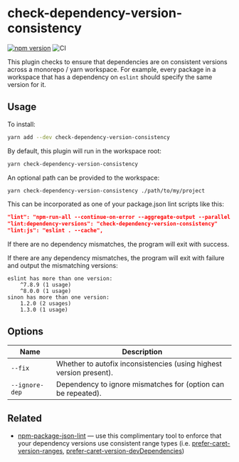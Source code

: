 # check-dependency-version-consistency

[![npm version](https://badge.fury.io/js/check-dependency-version-consistency.svg)](https://badge.fury.io/js/check-dependency-version-consistency)
![CI](https://github.com/bmish/check-dependency-version-consistency/workflows/CI/badge.svg)

This plugin checks to ensure that dependencies are on consistent versions across a monorepo / yarn workspace. For example, every package in a workspace that has a dependency on `eslint` should specify the same version for it.

## Usage

To install:

```sh
yarn add --dev check-dependency-version-consistency
```

By default, this plugin will run in the workspace root:

```sh
yarn check-dependency-version-consistency
```

An optional path can be provided to the workspace:

```sh
yarn check-dependency-version-consistency ./path/to/my/project
```

This can be incorporated as one of your package.json lint scripts like this:

```json
"lint": "npm-run-all --continue-on-error --aggregate-output --parallel lint:*",
"lint:dependency-versions": "check-dependency-version-consistency"
"lint:js": "eslint . --cache",
```

If there are no dependency mismatches, the program will exit with success.

If there are any dependency mismatches, the program will exit with failure and output the mismatching versions:

```pt
eslint has more than one version:
    ^7.8.9 (1 usage)
    ^8.0.0 (1 usage)
sinon has more than one version:
    1.2.0 (2 usages)
    1.3.0 (1 usage)
```

## Options

| Name | Description |
| --- | --- |
| `--fix` | Whether to autofix inconsistencies (using highest version present). |
| `--ignore-dep` | Dependency to ignore mismatches for (option can be repeated). |

## Related

* [npm-package-json-lint](https://github.com/tclindner/npm-package-json-lint) — use this complimentary tool to enforce that your dependency versions use consistent range types (i.e. [prefer-caret-version-ranges](https://npmpackagejsonlint.org/docs/en/rules/dependencies/prefer-caret-version-dependencies), [prefer-caret-version-devDependencies](https://npmpackagejsonlint.org/docs/en/rules/dependencies/prefer-caret-version-devdependencies))
